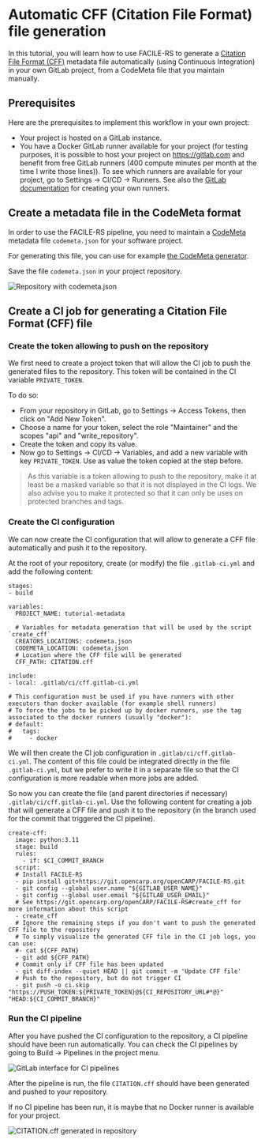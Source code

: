 # Automatic CFF (Citation File Format) file generation

In this tutorial, you will learn how to use FACILE-RS to generate a [Citation File Format (CFF)](https://citation-file-format.github.io) metadata file automatically (using Continuous Integration) in your own GitLab project, from a CodeMeta file that you maintain manually.


## Prerequisites

Here are the prerequisites to implement this workflow in your own project:
* Your project is hosted on a GitLab instance.
* You have a Docker GitLab runner available for your project (for testing purposes, it is possible to host your project on https://gitlab.com and benefit from free GitLab runners (400 compute minutes per month at the time I write those lines)). To see which runners are available for your project, go to Settings -> CI/CD -> Runners. See also the [GitLab documentation](https://docs.gitlab.com/runner/) for creating your own runners.

## Create a metadata file in the CodeMeta format

In order to use the FACILE-RS pipeline, you need to maintain a [CodeMeta](https://codemeta.github.io/) metadata file `codemeta.json` for your software project.

For generating this file, you can use for example [the CodeMeta generator](https://codemeta.github.io/codemeta-generator/).

Save the file `codemeta.json` in your project repository.

![Repository with codemeta.json](images/create_codemeta.png)

## Create a CI job for generating a Citation File Format (CFF) file

### Create the token allowing to push on the repository

We first need to create a project token that will allow the CI job to push the generated files to the repository.
This token will be contained in the CI variable `PRIVATE_TOKEN`.

To do so:
- From your repository in GitLab, go to Settings -> Access Tokens, then click on "Add New Token".
- Choose a name for your token, select the role "Maintainer" and the scopes "api" and "write_repository".
- Create the token and copy its value.
- Now go to Settings -> CI/CD -> Variables, and add a new variable with key `PRIVATE_TOKEN`. Use as value the token copied at the step before.

> As this variable is a token allowing to push to the repository, make it at least be a masked variable so that it is not displayed in the CI logs.
> We also advise you to make it protected so that it can only be uses on protected branches and tags.

### Create the CI configuration

We can now create the CI configuration that will allow to generate a CFF file automatically and push it to the repository.

At the root of your repository, create (or modify) the file `.gitlab-ci.yml` and add the following content:

```
stages:
- build

variables:
  PROJECT_NAME: tutorial-metadata

  # Variables for metadata generation that will be used by the script `create_cff`
  CREATORS_LOCATIONS: codemeta.json
  CODEMETA_LOCATION: codemeta.json
  # Location where the CFF file will be generated
  CFF_PATH: CITATION.cff

include:
- local: .gitlab/ci/cff.gitlab-ci.yml

# This configuration must be used if you have runners with other executors than docker available (for example shell runners)
# To force the jobs to be picked up by docker runners, use the tag associated to the docker runners (usually "docker"):
# default:
#   tags:
#     - docker
```

We will then create the CI job configuration in `.gitlab/ci/cff.gitlab-ci.yml`. The content of this file could be integrated directly in the file `.gitlab-ci.yml`, but we prefer to write it in a separate file so that the CI configuration is more readable when more jobs are added.

So now you can create the file (and parent directories if necessary) `.gitlab/ci/cff.gitlab-ci.yml`. Use the following content for creating a job that will generate a CFF file and push it to the repository (in the branch used for the commit that triggered the CI pipeline).

```
create-cff:
  image: python:3.11
  stage: build
  rules:
    - if: $CI_COMMIT_BRANCH
  script:
  # Install FACILE-RS
  - pip install git+https://git.opencarp.org/openCARP/FACILE-RS.git
  - git config --global user.name "${GITLAB_USER_NAME}"
  - git config --global user.email "${GITLAB_USER_EMAIL}"
  # See https://git.opencarp.org/openCARP/FACILE-RS#create_cff for more information about this script
  - create_cff
  # Ignore the remaining steps if you don't want to push the generated CFF file to the repository
  # To simply visualize the generated CFF file in the CI job logs, you can use:
  #- cat ${CFF_PATH}
  - git add ${CFF_PATH}
  # Commit only if CFF file has been updated
  - git diff-index --quiet HEAD || git commit -m 'Update CFF file'
  # Push to the repository, but do not trigger CI
  - git push -o ci.skip "https://PUSH_TOKEN:${PRIVATE_TOKEN}@${CI_REPOSITORY_URL#*@}" "HEAD:${CI_COMMIT_BRANCH}"
```

### Run the CI pipeline

After you have pushed the CI configuration to the repository, a CI pipeline should have been run automatically.
You can check the CI pipelines by going to Build -> Pipelines in the project menu.

![GitLab interface for CI pipelines](images/ci_pipelines.png)

After the pipeline is run, the file `CITATION.cff` should have been generated and pushed to your repository.

If no CI pipeline has been run, it is maybe that no Docker runner is available for your project.

![CITATION.cff generated in repository](images/generated_cff.png)
